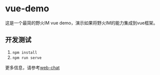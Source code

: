 # vue-demo

这是一个最简的野火IM vue demo，演示如果将野火IM的能力集成到vue框架。

## 开发测试
1. ```npm install```
2. ```npm run serve```

更多信息，请参考[web-chat](https://github.com/wildfirechat/web-chat)
